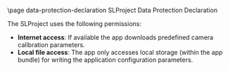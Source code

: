 \page data-protection-declaration SLProject Data Protection Declaration

The SLProject uses the following permissions:

* **Internet access**: If available the app downloads predefined camera calibration parameters.
* **Local file access**: The app only accesses local storage (within the app bundle) for writing the application configuration parameters. 